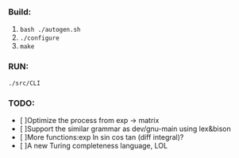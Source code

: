 ### Build:

1. ``bash ./autogen.sh``
2. ``./configure``
3. ``make``

### RUN:

``./src/CLI``

### TODO:
- [ ]Optimize the process from exp -> matrix
- [ ]Support the similar grammar as dev/gnu-main using lex&bison
- [ ]More functions:exp ln sin cos tan (diff integral)?
- [ ]A new Turing completeness language, LOL
